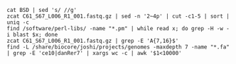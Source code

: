     cat BSD | sed 's/ //g'
    zcat C61_S67_L006_R1_001.fastq.gz | sed -n '2~4p' | cut -c1-5 | sort | uniq -c
    find /software/perl-libs/ -name "*.pm" | while read x; do grep -H -w -i blast $x; done
    zcat C61_S67_L006_R1_001.fastq.gz | grep -E 'A{7,16}$'
    find -L /share/biocore/joshi/projects/genomes -maxdepth 7 -name "*.fa" | grep -E 'ce10|danRer7' | xargs wc -c | awk '$1<10000'

